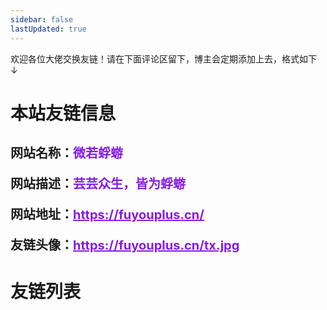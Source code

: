 ```yaml
---
sidebar: false
lastUpdated: true
---
```


<ClientOnly>
<initbg/>
</ClientOnly>

<tips>
<template v-slot:title>
小蝣说：
</template>
欢迎各位大佬交换友链！请在下面评论区留下，博主会定期添加上去，格式如下   ↓<br>
</tips>

# <my-title textColor_h="rgb(133, 28, 231)" lineColor="rgb(133, 28, 231)">本站友链信息</my-title>

<style>
 .my-blog-info {
  font-weight: bold;
  margin-top:30px;
}
 .my-blog-info div {
  margin-bottom: 20px;
  font-size: 20px;
}
@media screen and (max-width: 500px) {
.my-blog-info div{
  font-size: 14px;
}
}
</style>

<text-block color="rgb(133, 28, 231)" title="Info">
 <div class="my-blog-info" >
      <div>
        网站名称：<span style="color: rgb(133, 28, 231)">微若蜉蝣</span>
      </div>
      <div>
        网站描述：<span style="color: rgb(133, 28, 231)"
          >芸芸众生，皆为蜉蝣</span
        >
      </div>
      <div>
        网站地址：<a
          href="https://fuyouplus.cn/"
          target="_blank"
          style="color: rgb(133, 28, 231)"
          >https://fuyouplus.cn/</a
        >
      </div>
      <div>
        友链头像：<a
          href="https://fuyouplus.cn/tx.jpg"
          target="_blank"
          style="color: rgb(133, 28, 231)"
          >https://fuyouplus.cn/tx.jpg</a
        >
      </div>
    </div>
</text-block>

# <my-title textColor_h="rgb(133, 28, 231)" lineColor="rgb(133, 28, 231)">友链列表</my-title>

<friends/>

<ClientOnly>
<comment :redNum="false"/>
</ClientOnly>
